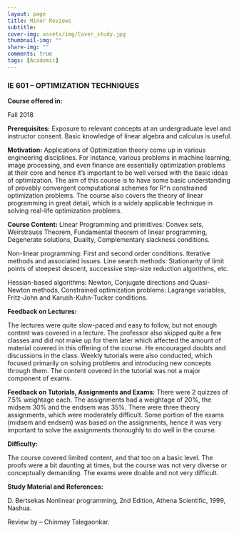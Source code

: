 ```yaml
---
layout: page
title: Minor Reviews
subtitle:
cover-img: assets/img/Cover_study.jpg
thumbnail-img: ""
share-img: ""
comments: true
tags: [Academic]
---
```


  
  

### IE 601 – OPTIMIZATION TECHNIQUES

  
  

**Course offered in:**

  
Fall 2018  
  

**Prerequisites:**
 Exposure to relevant concepts at an undergraduate level and instructor consent. Basic knowledge of linear algebra and calculus is useful.

**Motivation:**
 Applications of Optimization theory come up in various engineering disciplines. For instance, various problems in machine learning, image processing, and even finance are essentially optimization problems at their core and hence it’s important to be well versed with the basic ideas of optimization. The aim of this course is to have some basic understanding of provably convergent computational schemes for R^n constrained optimization problems. The course also covers the theory of linear programming in great detail, which is a widely applicable technique in solving real-life optimization problems.


**Course Content:**
 Linear Programming and primitives: Convex sets, Weirstrauss Theorem, Fundamental theorem of linear programming, Degenerate solutions, Duality, Complementary slackness conditions.


Non-linear programming: First and second order conditions. Iterative methods and associated issues. Line search methods: Stationarity of limit points of steepest descent, successive step-size reduction algorithms, etc. 

Hessian-based algorithms: Newton, Conjugate directions and Quasi-Newton methods, Constrained optimization problems: Lagrange variables, Fritz-John and Karush-Kuhn-Tucker conditions. 



**Feedback on Lectures:**

The lectures were quite slow-paced and easy to follow, but not enough content was covered in a lecture. The professor also skipped quite a few classes and did not make up for them later which affected the amount of material covered in this offering of the course. He encouraged doubts and discussions in the class. Weekly tutorials were also conducted, which focused primarily on solving problems and introducing new concepts through them. The content covered in the tutorial was not a major component of exams. 

**Feedback on Tutorials, Assignments and Exams:**
There were 2 quizzes of 7.5% weightage each. The assignments had a weightage of 20%, the midsem 30% and the endsem was 35%. There were three theory assignments, which were moderately difficult. Some portion of the exams (midsem and endsem) was based on the assignments, hence it was very important to solve the assignments thoroughly to do well in the course. 


**Difficulty:**

The course covered limited content, and that too on a basic level. The proofs were a bit daunting at times, but the course was not very diverse or conceptually demanding. The exams were doable and not very difficult. 

**Study Material and References:**

D. Bertsekas Nonlinear programming, 2nd Edition, Athena Scientific, 1999, Nashua.

Review by – Chinmay Talegaonkar.
